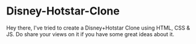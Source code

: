 # Disney-Hotstar-Clone
Hey there, I've tried to create a Disney+Hotstar Clone using HTML, CSS &amp; JS. Do share your views on it if you have some great ideas about it.
